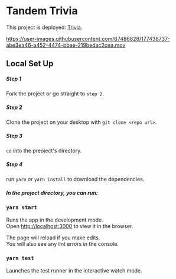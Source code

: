 # Tandem Trivia

This project is deployed: [Trivia](https://trivia-2020.vercel.app).

https://user-images.githubusercontent.com/67486828/177438737-abe3ea46-a452-4474-bbae-219bedac2cea.mov

## Local Set Up

##### Step 1

Fork the project or go straight to `step 2`.

##### Step 2

Clone the project on your desktop with `git clone <repo url>`.

##### Step 3

`cd` into the preoject's directory.

##### Step 4

run `yarn` or `yarn install` to download the dependencies.

##### In the project directory, you can run:

### `yarn start`

Runs the app in the development mode.\
Open [http://localhost:3000](http://localhost:3000) to view it in the browser.

The page will reload if you make edits.\
You will also see any lint errors in the console.

### `yarn test`

Launches the test runner in the interactive watch mode.
